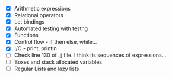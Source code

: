 - [x] Arithmetic expressions
- [x] Relational operators
- [x] Let bindings
- [x] Automated testing with testng
- [x] Functions
- [x] Control flow - if then else, while...
- [x] I/O - print, println
- [ ] Check line 130 of .jj file. I think its sequences of expressions...
- [ ] Boxes and stack allocated variables
- [ ] Regular Lists and lazy lists
